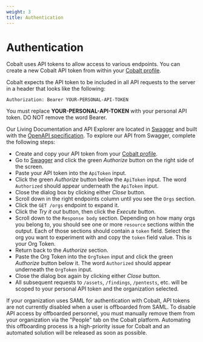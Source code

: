 ```yaml
---
weight: 3
title: Authentication
---
```


# Authentication

Cobalt uses API tokens to allow access to various endpoints. You can create a new Cobalt API token from within your
[Cobalt profile](https://app.cobalt.io/settings/api-token).

Cobalt expects the API token to be included in all API requests to the server in a header that looks like the following:

`Authorization: Bearer YOUR-PERSONAL-API-TOKEN`

<aside class="notice">
You must replace <strong>YOUR-PERSONAL-API-TOKEN</strong> with your personal API token. DO NOT remove the word Bearer.
</aside>

Our Living Documentation and API Explorer are located in [Swagger](https://app.swaggerhub.com/apis/CobaltLab/cobalt-api/)
and built with the [OpenAPI specification](https://swagger.io/specification/).  To explore our API
from Swagger, complete the following steps:

- Create and copy your API token from your [Cobalt profile](https://app.cobalt.io/settings/api-token).
- Go to [Swagger](https://app.swaggerhub.com/apis/CobaltLab/cobalt-api/) and click the green
  _Authorize_ button on the right side of the screen.
- Paste your API token into the `ApiToken` input.
- Click the green _Authorize_ button below the `ApiToken` input.  The word `Authorized` should
  appear underneath the `ApiToken` input.
- Close the dialog box by clicking either _Close_ button.
- Scroll down in the right endpoints column until you see the `Orgs` section.
- Click the `GET /orgs` endpoint to expand it.
- Click the _Try it out_ button, then click the _Execute_ button.
- Scroll down to the `Response body` section.  Depending on how many orgs you belong to, you should
  see one or more `resource` sections within the output.  Each of those sections should contain a
  `token` field.  Select the org you want to experiment with and copy the `token` field value.  This
  is your Org Token.
- Return back to the _Authorize_ section.
- Paste the Org Token into the `OrgToken` input and click the green _Authorize_ button below it.
  The word `Authorized` should appear underneath the `OrgToken` input.
- Close the dialog box again by clicking either _Close_ button.
- All subsequent requests to `/assets`, `/findings`, `/pentests`, etc. will be scoped to your
  personal API token and the organization selected.

<aside class="warning">
If your organization uses SAML for authentication with Cobalt, API tokens are not currently disabled when a user is
offboarded from SAML. To disable API access by offboarded personnel, you must manually remove them from your
organization via the "People" tab on the Cobalt platform. Automating this offboarding process is a high-priority issue
for Cobalt and an automated solution will be released as soon as possible.
</aside>
